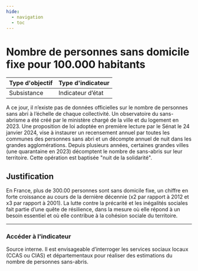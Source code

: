 ```yaml
---
hide:
  - navigation
  - toc
---
```

# Nombre de personnes sans domicile fixe pour 100.000 habitants 


|Type d'objectif|Type d'indicateur|
|--|--|
|Subsistance|Indicateur d’état|

A ce jour, il n’existe pas de données officielles sur le nombre de personnes sans abri à l’échelle  de  chaque  collectivité.  Un  observatoire  du  sans-abrisme  a  été  créé  par  le ministère chargé de la ville et du logement en 2023.   Une proposition de loi adoptée en  première  lecture  par le Sénat le 24 janvier 2024, vise à instaurer un recensement annuel  par  toutes  les communes des personnes sans abri et un décompte annuel de nuit dans les grandes agglomérations. 
Depuis  plusieurs  années,  certaines  grandes  villes  (une  quarantaine  en  2023) décomptent  le  nombre  de  sans-abris sur leur territoire. Cette opération est baptisée "nuit de la solidarité".  


## Justification

En  France,  plus  de  300.00  personnes  sont  sans  domicile  fixe,  un  chiffre  en  forte croissance au cours de la dernière décennie (x2 par rapport à 2012 et x3 par rapport à 2001). La lutte contre la précarité et les inégalités sociales fait partie d’une quête de résilience, dans la mesure où elle répond à un besoin essentiel et où elle contribue à la cohésion sociale du territoire. 

---

### Accéder à l'indicateur

Source interne. 
Il  est  envisageable  d’interroger  les  services  sociaux  locaux  (CCAS  ou  CIAS)  et départementaux pour réaliser des estimations du nombre de personnes sans-abris.  
